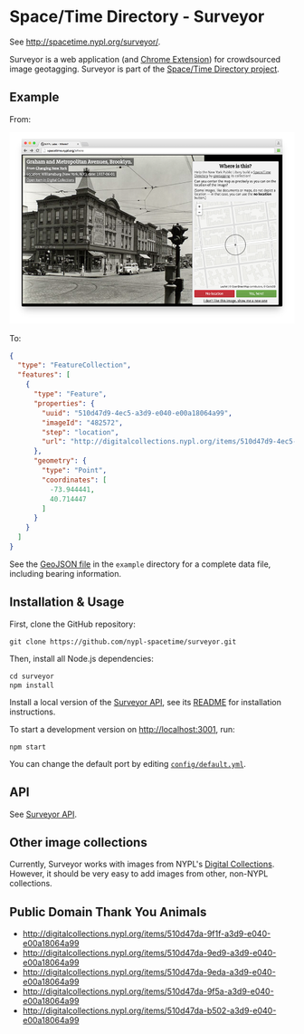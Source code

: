 # Space/Time Directory - Surveyor

See http://spacetime.nypl.org/surveyor/.

Surveyor is a web application (and [Chrome Extension](https://github.com/nypl-spacetime/surveyor-tab)) for crowdsourced image geotagging. Surveyor is part of the [Space/Time Directory project](http://spacetime.nypl.org/).

## Example

From:

![](example/screenshot.png)

To:

```json
{
  "type": "FeatureCollection",
  "features": [
    {
      "type": "Feature",
      "properties": {
        "uuid": "510d47d9-4ec5-a3d9-e040-e00a18064a99",
        "imageId": "482572",
        "step": "location",
        "url": "http://digitalcollections.nypl.org/items/510d47d9-4ec5-a3d9-e040-e00a18064a99"
      },
      "geometry": {
        "type": "Point",
        "coordinates": [
          -73.944441,
          40.714447
        ]
      }
    }
  ]
}

```

See the [GeoJSON file](example/data.geojson) in the `example` directory for a complete data file, including bearing information.

## Installation & Usage

First, clone the GitHub repository:

    git clone https://github.com/nypl-spacetime/surveyor.git

Then, install all Node.js dependencies:

    cd surveyor
    npm install

Install a local version of the [Surveyor API](https://github.com/nypl-spacetime/surveyor-api), see its [README](https://github.com/nypl-spacetime/surveyor-api) for installation instructions.

To start a development version on [http://localhost:3001](http://localhost:3001), run:

    npm start

You can change the default port by editing [`config/default.yml`](config/default.yml).

## API

See [Surveyor API](https://github.com/nypl-spacetime/surveyor-api).

## Other image collections

Currently, Surveyor works with images from NYPL's [Digital Collections](http://digitalcollections.nypl.org/). However, it should be very easy to add images from other, non-NYPL collections.

## Public Domain Thank You Animals

- http://digitalcollections.nypl.org/items/510d47da-9f1f-a3d9-e040-e00a18064a99
- http://digitalcollections.nypl.org/items/510d47da-9ed9-a3d9-e040-e00a18064a99
- http://digitalcollections.nypl.org/items/510d47da-9eda-a3d9-e040-e00a18064a99
- http://digitalcollections.nypl.org/items/510d47da-9f5a-a3d9-e040-e00a18064a99
- http://digitalcollections.nypl.org/items/510d47da-b502-a3d9-e040-e00a18064a99
